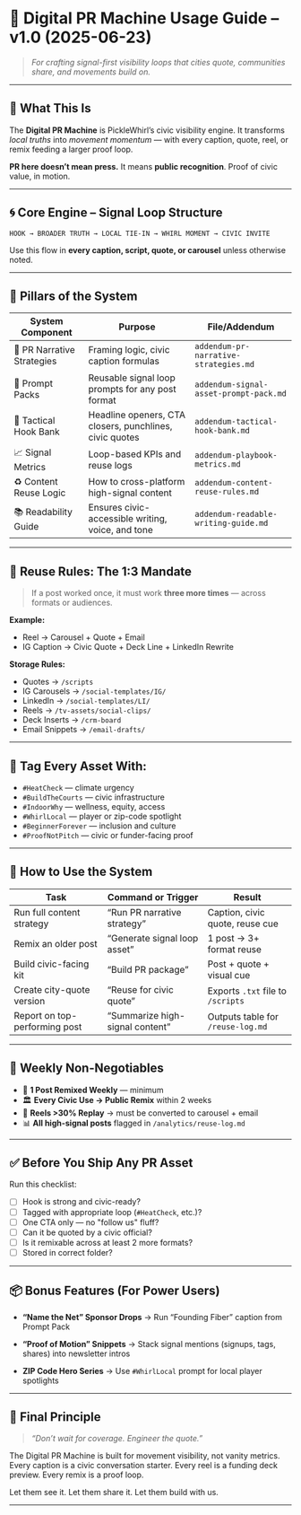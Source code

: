 # 🧠 **Digital PR Machine Usage Guide – v1.0 (2025-06-23)**

> *For crafting signal-first visibility loops that cities quote, communities share, and movements build on.*

---

## 🎯 What This Is

The **Digital PR Machine** is PickleWhirl’s civic visibility engine. It transforms *local truths* into *movement momentum* — with every caption, quote, reel, or remix feeding a larger proof loop.

**PR here doesn’t mean press.**
It means **public recognition**.
Proof of civic value, in motion.

---

## 🌀 Core Engine – Signal Loop Structure

```text
HOOK → BROADER TRUTH → LOCAL TIE-IN → WHIRL MOMENT → CIVIC INVITE
```

Use this flow in **every caption, script, quote, or carousel** unless otherwise noted.

---

## 🧱 Pillars of the System

| System Component           | Purpose                                                 | File/Addendum                          |
| -------------------------- | ------------------------------------------------------- | -------------------------------------- |
| 🧭 PR Narrative Strategies | Framing logic, civic caption formulas                   | `addendum-pr-narrative-strategies.md`  |
| 🧠 Prompt Packs            | Reusable signal loop prompts for any post format        | `addendum-signal-asset-prompt-pack.md` |
| 🧨 Tactical Hook Bank      | Headline openers, CTA closers, punchlines, civic quotes | `addendum-tactical-hook-bank.md`       |
| 📈 Signal Metrics          | Loop-based KPIs and reuse logs                          | `addendum-playbook-metrics.md`         |
| ♻️ Content Reuse Logic     | How to cross-platform high-signal content               | `addendum-content-reuse-rules.md`      |
| 📚 Readability Guide       | Ensures civic-accessible writing, voice, and tone       | `addendum-readable-writing-guide.md`   |

---

## 🔁 Reuse Rules: The 1:3 Mandate

> If a post worked once, it must work **three more times** — across formats or audiences.

**Example:**

* Reel → Carousel + Quote + Email
* IG Caption → Civic Quote + Deck Line + LinkedIn Rewrite

**Storage Rules:**

* Quotes → `/scripts`
* IG Carousels → `/social-templates/IG/`
* LinkedIn → `/social-templates/LI/`
* Reels → `/tv-assets/social-clips/`
* Deck Inserts → `/crm-board`
* Email Snippets → `/email-drafts/`

---

## 🔖 Tag Every Asset With:

* `#HeatCheck` — climate urgency
* `#BuildTheCourts` — civic infrastructure
* `#IndoorWhy` — wellness, equity, access
* `#WhirlLocal` — player or zip-code spotlight
* `#BeginnerForever` — inclusion and culture
* `#ProofNotPitch` — civic or funder-facing proof

---

## 🧠 How to Use the System

| Task                          | Command or Trigger              | Result                            |
| ----------------------------- | ------------------------------- | --------------------------------- |
| Run full content strategy     | “Run PR narrative strategy”     | Caption, civic quote, reuse cue   |
| Remix an older post           | “Generate signal loop asset”    | 1 post → 3+ format reuse          |
| Build civic-facing kit        | “Build PR package”              | Post + quote + visual cue         |
| Create city-quote version     | “Reuse for civic quote”         | Exports `.txt` file to `/scripts` |
| Report on top-performing post | “Summarize high-signal content” | Outputs table for `/reuse-log.md` |

---

## 📆 Weekly Non-Negotiables

* 🔁 **1 Post Remixed Weekly** — minimum
* 🏛 **Every Civic Use → Public Remix** within 2 weeks
* 🎥 **Reels >30% Replay** → must be converted to carousel + email
* 📊 **All high-signal posts** flagged in `/analytics/reuse-log.md`

---

## ✅ Before You Ship Any PR Asset

Run this checklist:

* [ ] Hook is strong and civic-ready?
* [ ] Tagged with appropriate loop (`#HeatCheck`, etc.)?
* [ ] One CTA only — no "follow us" fluff?
* [ ] Can it be quoted by a civic official?
* [ ] Is it remixable across at least 2 more formats?
* [ ] Stored in correct folder?

---

## 📦 Bonus Features (For Power Users)

* **“Name the Net” Sponsor Drops**
  → Run “Founding Fiber” caption from Prompt Pack

* **“Proof of Motion” Snippets**
  → Stack signal mentions (signups, tags, shares) into newsletter intros

* **ZIP Code Hero Series**
  → Use `#WhirlLocal` prompt for local player spotlights

---

## 🧭 Final Principle

> *“Don’t wait for coverage. Engineer the quote.”*

The Digital PR Machine is built for movement visibility, not vanity metrics.
Every caption is a civic conversation starter.
Every reel is a funding deck preview.
Every remix is a proof loop.

Let them see it.
Let them share it.
Let them build with us.

---

